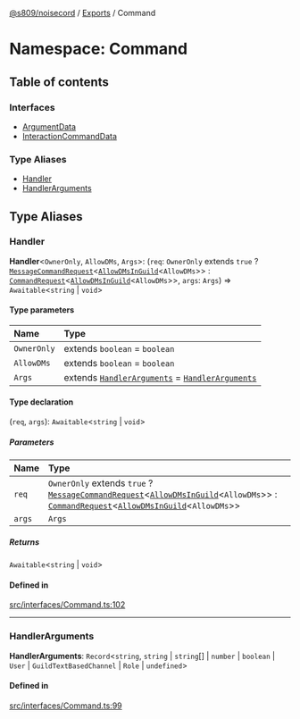 [@s809/noisecord](../README.md) / [Exports](../modules.md) / Command

# Namespace: Command

## Table of contents

### Interfaces

- [ArgumentData](../interfaces/Command.ArgumentData.md)
- [InteractionCommandData](../interfaces/Command.InteractionCommandData.md)

### Type Aliases

- [Handler](Command.md#handler)
- [HandlerArguments](Command.md#handlerarguments)

## Type Aliases

### Handler

 **Handler**<`OwnerOnly`, `AllowDMs`, `Args`\>: (`req`: `OwnerOnly` extends ``true`` ? [`MessageCommandRequest`](../classes/MessageCommandRequest.md)<[`AllowDMsInGuild`](../modules.md#allowdmsinguild)<`AllowDMs`\>\> : [`CommandRequest`](../classes/CommandRequest.md)<[`AllowDMsInGuild`](../modules.md#allowdmsinguild)<`AllowDMs`\>\>, `args`: `Args`) => `Awaitable`<`string` \| `void`\>

#### Type parameters

| Name | Type |
| :------ | :------ |
| `OwnerOnly` | extends `boolean` = `boolean` |
| `AllowDMs` | extends `boolean` = `boolean` |
| `Args` | extends [`HandlerArguments`](Command.md#handlerarguments) = [`HandlerArguments`](Command.md#handlerarguments) |

#### Type declaration

(`req`, `args`): `Awaitable`<`string` \| `void`\>

##### Parameters

| Name | Type |
| :------ | :------ |
| `req` | `OwnerOnly` extends ``true`` ? [`MessageCommandRequest`](../classes/MessageCommandRequest.md)<[`AllowDMsInGuild`](../modules.md#allowdmsinguild)<`AllowDMs`\>\> : [`CommandRequest`](../classes/CommandRequest.md)<[`AllowDMsInGuild`](../modules.md#allowdmsinguild)<`AllowDMs`\>\> |
| `args` | `Args` |

##### Returns

`Awaitable`<`string` \| `void`\>

#### Defined in

[src/interfaces/Command.ts:102](https://github.com/s809/noisecord/blob/d5882c2/src/interfaces/Command.ts#L102)

___

### HandlerArguments

 **HandlerArguments**: `Record`<`string`, `string` \| `string`[] \| `number` \| `boolean` \| `User` \| `GuildTextBasedChannel` \| `Role` \| `undefined`\>

#### Defined in

[src/interfaces/Command.ts:99](https://github.com/s809/noisecord/blob/d5882c2/src/interfaces/Command.ts#L99)
